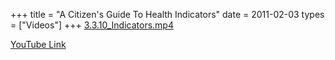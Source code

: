 +++
title = "A Citizen's Guide To Health Indicators"
date = 2011-02-03
types = ["Videos"]
+++
[3.3.10_Indicators.mp4](/files/3.3.10_Indicators.mp4)

[YouTube Link](https://www.youtube.com/watch?v=axLta4DL_iw)
